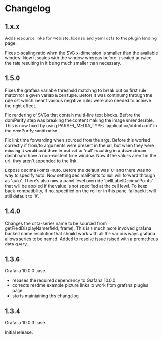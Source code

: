 # Changelog

## 1.x.x
Adds resource links for webiste, license and yaml defs to the plugin landing page.

Fixes x-scaling ratio when the SVG x-dimension is smaller than the available
window. Now it scales with the window whereas before it scaled at twice the rate
resulting in it being much smaller than necessary.

## 1.5.0
Fixes the grafana variable threshold matching to break out on first rule
match for a given variable/cell tuple. Before it was continuing through
the rule set which meant various negative rules were also needed to achieve
the right effect.

Fix rendering of SVGs that contain multi-line text blocks. Before the domPurify
step was breaking the content making the image unrenderable. This is now fixed by
using PARSER_MEDIA_TYPE: 'application/xhtml+xml' in the domPurify sanitization.

Fix link time forwarding when sourced from the args. Before this worked correctly
if from/to arguments were present in the url, but when they were missing it would
add them in but set to 'null' resulting in a downstream dashboard have a non-existent
time window. Now if the values aren't in the url, they aren't appended to the link.

Expose decimalPoints=auto. Before the default was '0' and there was no way to specify
auto. Now setting decimalPoints to null will forward through as 'auto'. There's also
now a panel level override 'cellLabelDecimalPoints' that will be applied if the value
is not specified at the cell level. To keep back-compatibility, if not specified on the
cell or in this panel fallback it will still default to '0'.

## 1.4.0
Changes the data-series name to be sourced from getFieldDisplayName(field, frame).
This is a much more involved grafana backed name resolution that should work with
all the various ways grafana allows series to be named. Added to resolve issue raised
with a prometheus data query.

## 1.3.6
Grafana 10.0.0 base.

- rebases the required dependency to Grafana 10.0.0
- corrects readme example picture links to work from grafana plugins page
- starts maintaining this changelog

## 1.3.4
Grafana 10.0.3 base.

Initial release.
